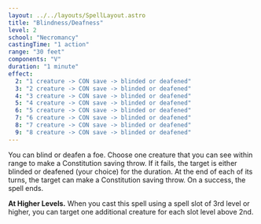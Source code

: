 ```yaml
---
layout: ../../layouts/SpellLayout.astro
title: "Blindness/Deafness"
level: 2
school: "Necromancy"
castingTime: "1 action"
range: "30 feet"
components: "V"
duration: "1 minute"
effect:
  2: "1 creature -> CON save -> blinded or deafened"
  3: "2 creature -> CON save -> blinded or deafened"
  4: "3 creature -> CON save -> blinded or deafened"
  5: "4 creature -> CON save -> blinded or deafened"
  6: "5 creature -> CON save -> blinded or deafened"
  7: "6 creature -> CON save -> blinded or deafened"
  8: "7 creature -> CON save -> blinded or deafened"
  9: "8 creature -> CON save -> blinded or deafened"
---
```


You can blind or deafen a foe. Choose one creature that you can see within range to make a Constitution saving throw. If it fails, the target is either blinded or deafened (your choice) for the duration. At the end of each of its turns, the target can make a Constitution saving throw. On a success, the spell ends.

**At Higher Levels.** When you cast this spell using a spell slot of 3rd level or higher, you can target one additional creature for each slot level above 2nd.
